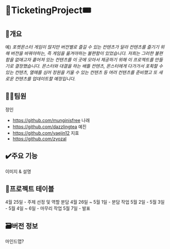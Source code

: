 # 🎫TicketingProject🎟


## 📄개요
예) _포켓몬스터 게임이 많지만 버전별로 즐길 수 있는 컨텐츠가 달라
컨텐츠를 즐기기 위해 버전을 바꿔야하는, 즉 게임을 옮겨야하는 불편함이 있었습니다.
저희는 그러한 불편함을 없애고자 흩어져 있는 컨텐츠를 이 곳에 모아서 제공하기 위해 이 프로젝트를 만들기로 결정했습니다.
몬스터와 대결을 하는 배틀 컨텐츠, 몬스터에게 다가가서 포획할 수 있는 컨텐츠, 열매를 심어 정원을 키울 수 있는 컨텐츠 등
여러 컨텐츠를 준비했고 또 새로운 컨텐츠를 업데이트할 예정입니다._

## 🧑‍💻팀원
정인
- https://github.com/munginisfree
나래
- https://github.com/dazzlingtea
예진
- https://github.com/yaejin12
지효
- https://github.com/zyozal

## ✔️주요 기능
이미지 & 설명

## 📅프로젝트 테이블
4월 25일 - 주제 선정 및 역할 분담
4월 26일 ~ 5월 1일 - 분담 작업
5월 2일 - 
5월 3일 - 
5월 4일 ~ 6일 - 마무리 작업
5월 7일 - 발표

## 🗃️버전 정보
마인드맵?
